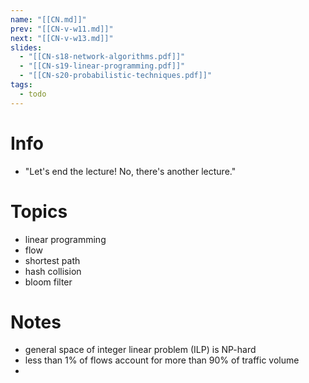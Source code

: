 ```yaml
---
name: "[[CN.md]]"
prev: "[[CN-v-w11.md]]"
next: "[[CN-v-w13.md]]"
slides:
  - "[[CN-s18-network-algorithms.pdf]]"
  - "[[CN-s19-linear-programming.pdf]]"
  - "[[CN-s20-probabilistic-techniques.pdf]]"
tags:
  - todo
---
```



# Info
- "Let's end the lecture! No, there's another lecture."


# Topics
- linear programming
- flow
- shortest path
- hash collision
- bloom filter


# Notes
- general space of integer linear problem (ILP) is NP-hard
- less than 1% of flows account for more than 90% of traffic volume
- 